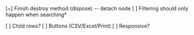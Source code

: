 [~] Finish destroy method (dispose) -- detach node
[ ] Filtering should only happen when searching*

[ ] Child rows?
[ ] Buttons (CSV/Excel/Print)
[ ] Responsive?